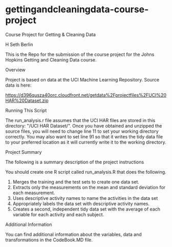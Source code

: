 gettingandcleaningdata-course-project
=====================================

Course Project for Getting &amp; Cleaning Data

H Seth Berlin

This is the Repo for the submission of the course project for the Johns Hopkins Getting and Cleaning Data course.

Overview

Project is based on data at the UCI Machine Learning Repository.  Source data is here:

https://d396qusza40orc.cloudfront.net/getdata%2Fprojectfiles%2FUCI%20HAR%20Dataset.zip 

Running This Script

The run_analysis.r file assumes that the UCI HAR files are stored in this directory:  "/UCI HAR Dataset/".  Once you have obtained and unzipped the source files, you will need to change line 11 to set your working directory correctly. You may also want to set line 91 so that it writes the tidy data file to your preferred location as it will currently write it to the working directory.

Project Summary

The following is a summary description of the project instructions

You should create one R script called run_analysis.R that does the following. 
1. Merges the training and the test sets to create one data set. 
2. Extracts only the measurements on the mean and standard deviation for each measurement. 
3. Uses descriptive activity names to name the activities in the data set 
4. Appropriately labels the data set with descriptive activity names. 
5. Creates a second, independent tidy data set with the average of each variable for each activity and each subject.

Additional Information

You can find additional information about the variables, data and transformations in the CodeBook.MD file.
